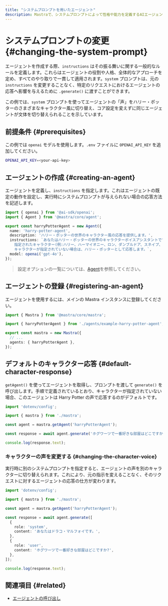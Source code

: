 ```yaml
---
title: "システムプロンプトを用いたエージェント"
description: Mastraで、システムプロンプトによって性格や能力を定義するAIエージェントを作成する例。
---
```


# システムプロンプトの変更 \{#changing-the-system-prompt\}

エージェントを作成する際、`instructions` はその振る舞いに関する一般的なルールを定義します。これらはエージェントの役割や人格、全体的なアプローチを定め、すべてのやり取りで一貫して適用されます。`system` プロンプトは、元の `instructions` を変更することなく、特定のリクエストにおけるエージェントの応答へ影響を与えるために `.generate()` に渡すことができます。

この例では、`system` プロンプトを使ってエージェントの「声」をハリー・ポッターのさまざまなキャラクター風に切り替え、コア設定を変えずに同じエージェントが文体を切り替えられることを示しています。

## 前提条件 \{#prerequisites\}

この例では `openai` モデルを使用します。`.env` ファイルに `OPENAI_API_KEY` を追加してください。

```bash filename=".env" copy
OPENAI_API_KEY=<your-api-key>
```

## エージェントの作成 \{#creating-an-agent\}

エージェントを定義し、`instructions` を指定します。これはエージェントの既定の動作を設定し、実行時にシステムプロンプトが与えられない場合の応答方法を記述します。

```typescript filename="src/mastra/agents/example-harry-potter-agent.ts" showLineNumbers copy
import { openai } from '@ai-sdk/openai';
import { Agent } from '@mastra/core/agent';

export const harryPotterAgent = new Agent({
  name: 'harry-potter-agent',
  description: 'ハリー・ポッターの世界のキャラクター風の応答を提供します。',
  instructions: `あなたはハリー・ポッターの世界のキャラクターボイスアシスタントです。
    指定されたキャラクター(例:ハリー、ハーマイオニー、ロン、ダンブルドア、スネイプ、ハグリッド)の話し方で返答してください。
    キャラクターが指定されていない場合は、ハリー・ポッターとして応答します。`,
  model: openai('gpt-4o'),
});
```

> 設定オプションの一覧については、[Agent](/docs/reference/agents/agent)を参照してください。

## エージェントの登録 \{#registering-an-agent\}

エージェントを使用するには、メインの Mastra インスタンスに登録してください。

```typescript filename="src/mastra/index.ts" showLineNumbers copy
import { Mastra } from '@mastra/core/mastra';

import { harryPotterAgent } from './agents/example-harry-potter-agent';

export const mastra = new Mastra({
  // ...
  agents: { harryPotterAgent },
});
```

## デフォルトのキャラクター応答 \{#default-character-response\}

`getAgent()` を使ってエージェントを取得し、プロンプトを渡して `generate()` を呼び出します。手順で定義されているとおり、キャラクターが指定されていない場合、このエージェントは Harry Potter の声で応答するのがデフォルトです。

```typescript filename="src/test-harry-potter-agent.ts" showLineNumbers copy
import 'dotenv/config';

import { mastra } from './mastra';

const agent = mastra.getAgent('harryPotterAgent');

const response = await agent.generate('ホグワーツで一番好きな部屋はどこですか?');

console.log(response.text);
```

### キャラクターの声を変更する \{#changing-the-character-voice\}

実行時に別のシステムプロンプトを指定すると、エージェントの声を別のキャラクターに切り替えられます。これにより、元の指示を変えることなく、そのリクエストに対するエージェントの応答の仕方が変わります。

```typescript {9-10} filename="src/test-harry-potter-agent.ts" showLineNumbers copy
import 'dotenv/config';

import { mastra } from './mastra';

const agent = mastra.getAgent('harryPotterAgent');

const response = await agent.generate([
  {
    role: 'system',
    content: 'あなたはドラコ・マルフォイです。',
  },
  {
    role: 'user',
    content: 'ホグワーツで一番好きな部屋はどこですか?',
  },
]);

console.log(response.text);
```

<GithubLink outdated={true} marginTop="mt-16" link="https://github.com/mastra-ai/mastra/blob/main/examples/basics/agents/system-prompt" />

## 関連項目 \{#related\}

* [エージェントの呼び出し](./calling-agents#from-the-command-line)
